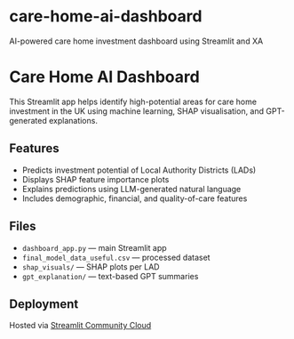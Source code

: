 # care-home-ai-dashboard
AI-powered care home investment dashboard using Streamlit and XA
# Care Home AI Dashboard

This Streamlit app helps identify high-potential areas for care home investment in the UK using machine learning, SHAP visualisation, and GPT-generated explanations.

## Features

- Predicts investment potential of Local Authority Districts (LADs)
- Displays SHAP feature importance plots
- Explains predictions using LLM-generated natural language
- Includes demographic, financial, and quality-of-care features

## Files

- `dashboard_app.py` — main Streamlit app
- `final_model_data_useful.csv` — processed dataset
- `shap_visuals/` — SHAP plots per LAD
- `gpt_explanation/` — text-based GPT summaries

## Deployment

Hosted via [Streamlit Community Cloud](https://streamlit.io/cloud)
